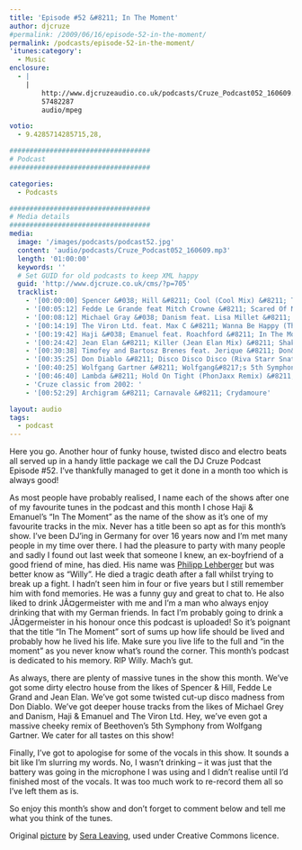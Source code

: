 ```yaml
---
title: 'Episode #52 &#8211; In The Moment'
author: djcruze
#permalink: /2009/06/16/episode-52-in-the-moment/
permalink: /podcasts/episode-52-in-the-moment/
'itunes:category':
  - Music
enclosure:
  - |
    |
        http://www.djcruzeaudio.co.uk/podcasts/Cruze_Podcast052_160609.mp3
        57482287
        audio/mpeg

votio:
  - 9.4285714285715,28,

###################################
# Podcast
###################################

categories:
  - Podcasts

###################################
# Media details
###################################
media:
  image: '/images/podcasts/podcast52.jpg'
  content: 'audio/podcasts/Cruze_Podcast052_160609.mp3'
  length: '01:00:00'
  keywords: ''
  # Set GUID for old podcasts to keep XML happy
  guid: 'http://www.djcruze.co.uk/cms/?p=705'
  tracklist:
    - '[00:00:00] Spencer &#038; Hill &#8211; Cool (Cool Mix) &#8211; Tiger Records'
    - '[00:05:12] Fedde Le Grande feat Mitch Crowne &#8211; Scared Of Me (Extended Mix) &#8211; Flamingo Recordings'
    - '[00:08:12] Michael Gray &#038; Danism feat. Lisa Millet &#8211; Say Yes (Original Mix) &#8211; Defected'
    - '[00:14:19] The Viron Ltd. feat. Max C &#8211; Wanna Be Happy (Thomas Gold Remix) &#8211; Milk &#038; Sugar'
    - '[00:19:42] Haji &#038; Emanuel feat. Roachford &#8211; In The Moment (DBN Remix) &#8211; Big Love'
    - '[00:24:42] Jean Elan &#8211; Killer (Jean Elan Mix) &#8211; Shake Me Please!'
    - '[00:30:38] Timofey and Bartosz Brenes feat. Jerique &#8211; Don&#8217;t You Know (Club Mix) &#8211; Vector Records'
    - '[00:35:25] Don Diablo &#8211; Disco Disco Disco (Riva Starr Snatch Remix) &#8211; Sellout Sessions'
    - '[00:40:25] Wolfgang Gartner &#8211; Wolfgang&#8217;s 5th Symphony (Original Mix) &#8211; Kindergarten'
    - '[00:46:40] Lambda &#8211; Hold On Tight (PhonJaxx Remix) &#8211; Black Plastic'
    - 'Cruze classic from 2002: '
    - '[00:52:29] Archigram &#8211; Carnavale &#8211; Crydamoure'

layout: audio
tags:
  - podcast
---
```


Here you go. Another hour of funky house, twisted disco and electro beats all served up in a handy little package we call the DJ Cruze Podcast Episode #52. I&#8217;ve thankfully managed to get it done in a month too which is always good!

As most people have probably realised, I name each of the shows after one of my favourite tunes in the podcast and this month I chose Haji &#038; Emanuel&#8217;s &#8220;In The Moment&#8221; as the name of the show as it&#8217;s one of my favourite tracks in the mix. Never has a title been so apt as for this month&#8217;s show. I&#8217;ve been DJ&#8217;ing in Germany for over 16 years now and I&#8217;m met many people in my time over there. I had the pleasure to party with many people and sadly I found out last week that someone I knew, an ex-boyfriend of a good friend of mine, has died. His name was [Philipp Lehberger][2] but was better know as &#8220;Willy&#8221;. He died a tragic death after a fall whilst trying to break up a fight. I hadn&#8217;t seen him in four or five years but I still remember him with fond memories. He was a funny guy and great to chat to. He also liked to drink JÃ¤germeister with me and I&#8217;m a man who always enjoy drinking that with my German friends. In fact I&#8217;m probably going to drink a JÃ¤germeister in his honour once this podcast is uploaded! So it&#8217;s poignant that the title &#8220;In The Moment&#8221; sort of sums up how life should be lived and probably how he lived his life. Make sure you live life to the full and &#8220;in the moment&#8221; as you never know what&#8217;s round the corner. This month&#8217;s podcast is dedicated to his memory. RIP Willy. Mach&#8217;s gut.

As always, there are plenty of massive tunes in the show this month. We&#8217;ve got some dirty electro house from the likes of Spencer &#038; Hill, Fedde Le Grand and Jean Elan. We&#8217;ve got some twisted cut-up disco madness from Don Diablo. We&#8217;ve got deeper house tracks from the likes of Michael Grey and Danism, Haji &#038; Emanuel and The Viron Ltd. Hey, we&#8217;ve even got a massive cheeky remix of Beethoven&#8217;s 5th Symphony from Wolfgang Gartner. We cater for all tastes on this show!

Finally, I&#8217;ve got to apologise for some of the vocals in this show. It sounds a bit like I&#8217;m slurring my words. No, I wasn&#8217;t drinking &#8211; it was just that the battery was going in the microphone I was using and I didn&#8217;t realise until I&#8217;d finished most of the vocals. It was too much work to re-record them all so I&#8217;ve left them as is.

So enjoy this month&#8217;s show and don&#8217;t forget to comment below and tell me what you think of the tunes.

Original [picture][5] by [Sera Leaving][6], used under Creative Commons licence.

[1]: http://www.djcruze.co.uk/cms/wp-content/uploads/2009/06/podcast52.jpg
[2]: http://www.philipp-lehberger.de/
[3]: http://www.djcruze.co.uk/cms/wp-content/DownloadButton.gif
[4]: http://www.djcruzeaudio.co.uk/podcasts/Cruze_Podcast052_160609.mp3
[5]: http://www.flickr.com/photos/sera_leaving/3612961678/
[6]: http://www.flickr.com/photos/sera_leaving/

